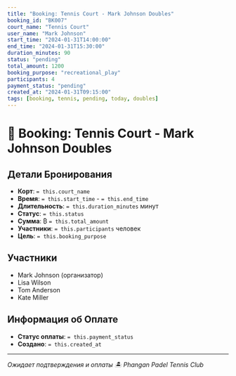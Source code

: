 ```yaml
---
title: "Booking: Tennis Court - Mark Johnson Doubles"
booking_id: "BK007"
court_name: "Tennis Court"
user_name: "Mark Johnson"
start_time: "2024-01-31T14:00:00"
end_time: "2024-01-31T15:30:00"
duration_minutes: 90
status: "pending"
total_amount: 1200
booking_purpose: "recreational_play"
participants: 4
payment_status: "pending"
created_at: "2024-01-31T09:15:00"
tags: [booking, tennis, pending, today, doubles]
---
```


# 📅 Booking: Tennis Court - Mark Johnson Doubles

## Детали Бронирования

- **Корт**: `= this.court_name`
- **Время**: `= this.start_time` - `= this.end_time`
- **Длительность**: `= this.duration_minutes` минут
- **Статус**: `= this.status`
- **Сумма**: ₿ `= this.total_amount`
- **Участники**: `= this.participants` человек
- **Цель**: `= this.booking_purpose`

## Участники

- Mark Johnson (организатор)
- Lisa Wilson
- Tom Anderson
- Kate Miller

## Информация об Оплате

- **Статус оплаты**: `= this.payment_status`
- **Создано**: `= this.created_at`

---

*Ожидает подтверждения и оплаты*
*🏝️ Phangan Padel Tennis Club*
